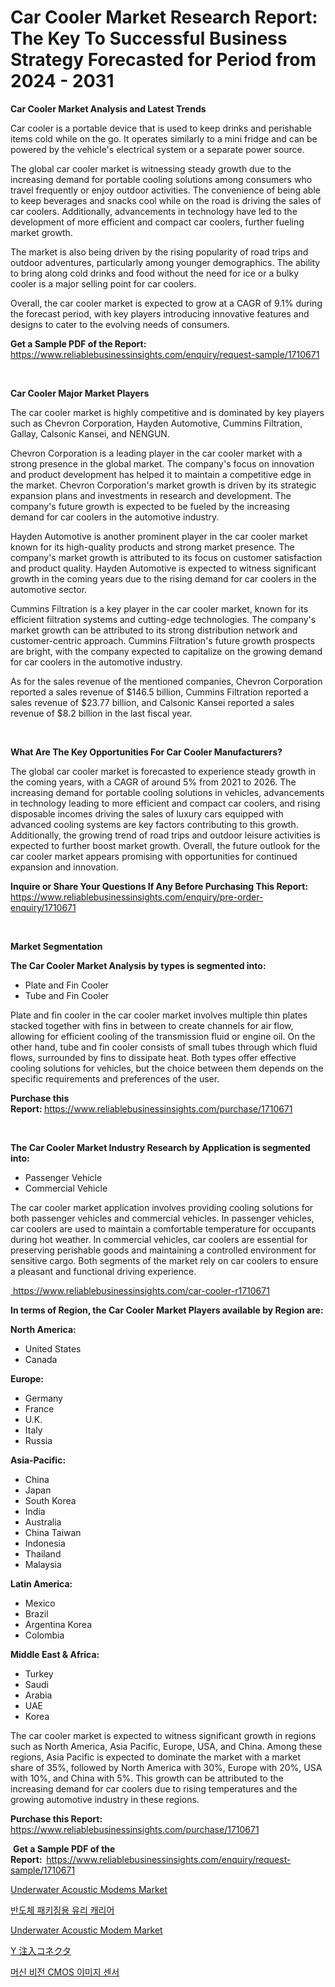 <p><h1>Car Cooler Market Research Report: The Key To Successful Business Strategy Forecasted for Period from 2024 - 2031</h1></p><p><strong>Car Cooler Market Analysis and Latest Trends</strong></p>
<p><p>Car cooler is a portable device that is used to keep drinks and perishable items cold while on the go. It operates similarly to a mini fridge and can be powered by the vehicle's electrical system or a separate power source.</p><p>The global car cooler market is witnessing steady growth due to the increasing demand for portable cooling solutions among consumers who travel frequently or enjoy outdoor activities. The convenience of being able to keep beverages and snacks cool while on the road is driving the sales of car coolers. Additionally, advancements in technology have led to the development of more efficient and compact car coolers, further fueling market growth.</p><p>The market is also being driven by the rising popularity of road trips and outdoor adventures, particularly among younger demographics. The ability to bring along cold drinks and food without the need for ice or a bulky cooler is a major selling point for car coolers.</p><p>Overall, the car cooler market is expected to grow at a CAGR of 9.1% during the forecast period, with key players introducing innovative features and designs to cater to the evolving needs of consumers.</p></p>
<p><strong>Get a Sample PDF of the Report:&nbsp;</strong> <a href="https://www.reliablebusinessinsights.com/enquiry/request-sample/1710671">https://www.reliablebusinessinsights.com/enquiry/request-sample/1710671</a></p>
<p>&nbsp;</p>
<p><strong>Car Cooler Major Market Players</strong></p>
<p><p>The car cooler market is highly competitive and is dominated by key players such as Chevron Corporation, Hayden Automotive, Cummins Filtration, Gallay, Calsonic Kansei, and NENGUN.</p><p>Chevron Corporation is a leading player in the car cooler market with a strong presence in the global market. The company's focus on innovation and product development has helped it to maintain a competitive edge in the market. Chevron Corporation's market growth is driven by its strategic expansion plans and investments in research and development. The company's future growth is expected to be fueled by the increasing demand for car coolers in the automotive industry.</p><p>Hayden Automotive is another prominent player in the car cooler market known for its high-quality products and strong market presence. The company's market growth is attributed to its focus on customer satisfaction and product quality. Hayden Automotive is expected to witness significant growth in the coming years due to the rising demand for car coolers in the automotive sector.</p><p>Cummins Filtration is a key player in the car cooler market, known for its efficient filtration systems and cutting-edge technologies. The company's market growth can be attributed to its strong distribution network and customer-centric approach. Cummins Filtration's future growth prospects are bright, with the company expected to capitalize on the growing demand for car coolers in the automotive industry.</p><p>As for the sales revenue of the mentioned companies, Chevron Corporation reported a sales revenue of $146.5 billion, Cummins Filtration reported a sales revenue of $23.77 billion, and Calsonic Kansei reported a sales revenue of $8.2 billion in the last fiscal year.</p></p>
<p>&nbsp;</p>
<p><strong>What Are The Key Opportunities For Car Cooler Manufacturers?</strong></p>
<p><p>The global car cooler market is forecasted to experience steady growth in the coming years, with a CAGR of around 5% from 2021 to 2026. The increasing demand for portable cooling solutions in vehicles, advancements in technology leading to more efficient and compact car coolers, and rising disposable incomes driving the sales of luxury cars equipped with advanced cooling systems are key factors contributing to this growth. Additionally, the growing trend of road trips and outdoor leisure activities is expected to further boost market growth. Overall, the future outlook for the car cooler market appears promising with opportunities for continued expansion and innovation.</p></p>
<p><strong>Inquire or Share Your Questions If Any Before Purchasing This Report:</strong> <a href="https://www.reliablebusinessinsights.com/enquiry/pre-order-enquiry/1710671">https://www.reliablebusinessinsights.com/enquiry/pre-order-enquiry/1710671</a></p>
<p>&nbsp;</p>
<p><strong>Market Segmentation</strong></p>
<p><strong>The Car Cooler Market Analysis by types is segmented into:</strong></p>
<p><ul><li>Plate and Fin Cooler</li><li>Tube and Fin Cooler</li></ul></p>
<p><p>Plate and fin cooler in the car cooler market involves multiple thin plates stacked together with fins in between to create channels for air flow, allowing for efficient cooling of the transmission fluid or engine oil. On the other hand, tube and fin cooler consists of small tubes through which fluid flows, surrounded by fins to dissipate heat. Both types offer effective cooling solutions for vehicles, but the choice between them depends on the specific requirements and preferences of the user.</p></p>
<p><strong>Purchase this Report:&nbsp;</strong><a href="https://www.reliablebusinessinsights.com/purchase/1710671">https://www.reliablebusinessinsights.com/purchase/1710671</a></p>
<p>&nbsp;</p>
<p><strong>The Car Cooler Market Industry Research by Application is segmented into:</strong></p>
<p><ul><li>Passenger Vehicle</li><li>Commercial Vehicle</li></ul></p>
<p><p>The car cooler market application involves providing cooling solutions for both passenger vehicles and commercial vehicles. In passenger vehicles, car coolers are used to maintain a comfortable temperature for occupants during hot weather. In commercial vehicles, car coolers are essential for preserving perishable goods and maintaining a controlled environment for sensitive cargo. Both segments of the market rely on car coolers to ensure a pleasant and functional driving experience.</p></p>
<p><a href="https://www.reliablebusinessinsights.com/car-cooler-r1710671">&nbsp;https://www.reliablebusinessinsights.com/car-cooler-r1710671</a></p>
<p><strong>In terms of Region, the Car Cooler Market Players available by Region are:</strong></p>
<p>
    <p> <strong> North America: </strong>
        <ul>
            <li>United States</li>
            <li>Canada</li>
        </ul>
        </p> 
    <p> <strong> Europe: </strong>
        <ul>
            <li>Germany</li>
            <li>France</li>
            <li>U.K.</li>
            <li>Italy</li>
            <li>Russia</li>
        </ul>
        </p> 
    <p> <strong> Asia-Pacific: </strong>
        <ul>
            <li>China</li>
            <li>Japan</li>
            <li>South Korea</li>
            <li>India</li>
            <li>Australia</li>
            <li>China Taiwan</li>
            <li>Indonesia</li>
            <li>Thailand</li>
            <li>Malaysia</li>
        </ul>
        </p> 
    <p> <strong> Latin America: </strong>
        <ul>
            <li>Mexico</li>
            <li>Brazil</li>
            <li>Argentina Korea</li>
            <li>Colombia</li>
        </ul>
        </p> 
    <p> <strong> Middle East & Africa: </strong>
        <ul>
            <li>Turkey</li>
            <li>Saudi</li>
            <li>Arabia</li>
            <li>UAE</li>
            <li>Korea</li>
        </ul>
    </p>
    </p>
<p><p>The car cooler market is expected to witness significant growth in regions such as North America, Asia Pacific, Europe, USA, and China. Among these regions, Asia Pacific is expected to dominate the market with a market share of 35%, followed by North America with 30%, Europe with 20%, USA with 10%, and China with 5%. This growth can be attributed to the increasing demand for car coolers due to rising temperatures and the growing automotive industry in these regions.</p></p>
<p><strong>Purchase this Report: </strong><a href="https://www.reliablebusinessinsights.com/purchase/1710671">https://www.reliablebusinessinsights.com/purchase/1710671</a></p>
<p>&nbsp;<strong>Get a Sample PDF of the Report:&nbsp;&nbsp;</strong><a href="https://www.reliablebusinessinsights.com/enquiry/request-sample/1710671">https://www.reliablebusinessinsights.com/enquiry/request-sample/1710671</a></p>
<p><strong></strong></p>
<p><p><a href="https://github.com/joannagoyvaerts/Market-Research-Report-List-3/blob/main/underwater-acoustic-modems-market.md">Underwater Acoustic Modems Market</a></p><p><a href="https://github.com/AlbertotDouglas44367/Market-Research-Report-List-2/blob/main/6027579123489.md">반도체 패키징용 유리 캐리어</a></p><p><a href="https://github.com/abdelrhmankishk22/Market-Research-Report-List-4/blob/main/underwater-acoustic-modem-market.md">Underwater Acoustic Modem Market</a></p><p><a href="https://github.com/ksxzwxabcuynh011/Market-Research-Report-List-2/blob/main/9698955126497.md">Y 注入コネクタ</a></p><p><a href="https://github.com/raap8632/Market-Research-Report-List-1/blob/main/6530355123490.md">머신 비전 CMOS 이미지 센서</a></p></p>